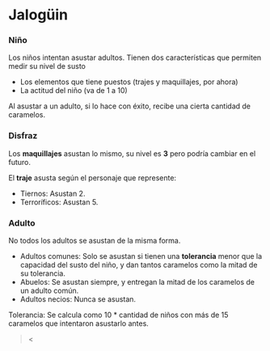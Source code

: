 # Jalogüin

### Niño
Los niños intentan asustar adultos. Tienen dos características que permiten medir su nivel de susto

* Los elementos que tiene puestos (trajes y maquillajes, por ahora)
* La actitud del niño (va de 1 a 10)

Al asustar a un adulto, si lo hace con éxito, recibe una cierta cantidad de caramelos.

### Disfraz

Los **maquillajes** asustan lo mismo, su nivel es **3** pero podría cambiar en el futuro.

El **traje** asusta según el personaje que represente:
* Tiernos: Asustan 2.
* Terroríficos: Asustan 5.

### Adulto

No todos los adultos se asustan de la misma forma.

* Adultos comunes: Solo se asustan si tienen una **tolerancia** menor que la capacidad del susto del niño, y dan tantos caramelos como la mitad de su tolerancia. 
* Abuelos: Se asustan siempre, y entregan la mitad de los caramelos de un adulto común.
* Adultos necios: Nunca se asustan.

Tolerancia: Se calcula como 10 * cantidad de niños con más de 15 caramelos que intentaron asustarlo antes.

><